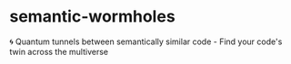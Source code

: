 # semantic-wormholes
🌀 Quantum tunnels between semantically similar code - Find your code's twin across the multiverse
